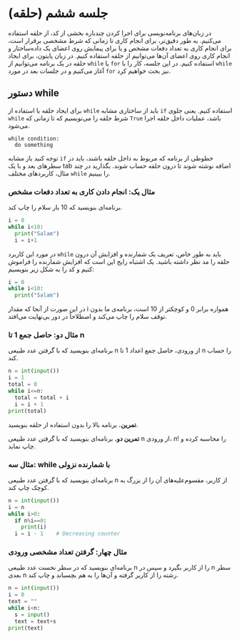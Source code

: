 # جلسه ششم (حلقه)

در زبان‌های برنامه‌نویسی برای اجرا کردن چندباره بخشی از کد، از حلقه استفاده می‌کنیم. به طور دقیق‌تر، برای انجام کاری تا زمانی که شرط مشخصی برقرار است، برای انجام کاری به تعداد دفعات مشخص و یا برای پیمایش روی اعضای یک داده‌ساختار و انجام کاری روی اعضای آن‌ها می‌توانیم از حلقه استفاده کنیم. در زبان پایتون، برای ایجاد حلقه در یک برنامه می‌توانیم از `while` یا `for` استفاده کنیم. در این جلسه، کار را با `while` آغاز می‌کنیم و در جلسات بعد در مورد `for` نیز بحث خواهیم کرد.

## دستور while
برای ایجاد حلقه با استفاده از `while` باید از ساختاری مشابه `if` استفاده کنیم. یعنی جلوی `while` شرط حلقه را می‌نویسیم که تا زمانی که `True` باشد، عملیات داخل حلقه اجرا می‌شود.
```
while condition:
  do something
```
توجه کنید باز مشابه `if` خطوطی از برنامه که مربوط به داخل حلقه باشند، باید در سطرهای بعد و با یک tab اضافه نوشته شوند تا درون حلقه حساب شوند. بگذارید در چند مثال، کاربردهای مختلف `while` را ببینیم.

### مثال یک: انجام دادن کاری به تعداد دفعات مشخص
برنامه‌ای بنویسید که 10 بار سلام را چاپ کند.
```python
i = 0
while i<10:
  print("Salam")
  i = i+1
```
در مورد این کاربرد `while` باید به طور خاص، تعریف یک شمارنده و افزایش آن درون حلقه را مد نظر داشته باشید. یک اشتباه رایج این است که افزایش شمارنده را فراموش کنیم و کد را به شکل زیر بنویسیم:
```python
i = 0
while i<10:
  print("Salam")
```
در این صورت از آنجا که مقدار i همواره برابر 0 و کوچکتر از 10 است، برنامه‌ی ما بدون توقف سلام را چاپ می‌کند و اصطلاحاً در دور بی‌نهایت می‌افتد.

### مثال دو: حاصل جمع 1 تا n
برنامه‌ای بنویسید که با گرفتن عدد طبیعی n از ورودی، حاصل جمع اعداد 1 تا n را حساب کند.
```python
n = int(input())
i = 1
total = 0
while i<=n:
  total = total + i
  i = i + 1
print(total)
```
**تمرین.** برنامه بالا را بدون استفاده از حلقه بنویسید.

**تمرین دو.** برنامه‌ای بنویسید که با گرفتن عدد طبیعی n از ورودی، $n!$ را محاسبه کرده و چاپ نماید.

### مثال سه: while با شمارنده نزولی
برنامه‌ای بنویسید که با گرفتن عدد طبیعی n از کاربر، مقسوم‌علیه‌های آن را از بزرگ به کوچک چاپ کند.
```python
n = int(input())
i = n
while i>0:
  if n%i==0:
    print(i)
  i = i - 1    # Decreasing counter
```

### مثال چهار: گرفتن تعداد مشخصی ورودی
برنامه‌ای بنویسید که در سطر نخست عدد طبیعی n را از کاربر بگیرد و سپس در n سطر بعدی n رشته را از کاربر گرفته و آن‌ها را به هم بچسباند و چاپ کند.
```python
n = int(input())
i = 0
text = ""
while i<n:
  s = input()
  text = text+s
print(text)
```
